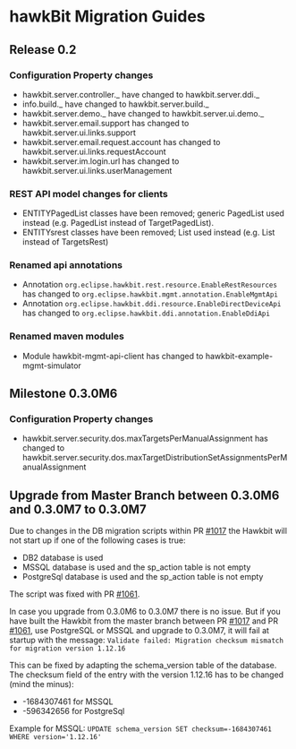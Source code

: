 
# hawkBit Migration Guides
## Release 0.2
### Configuration Property changes
- hawkbit.server.controller._ have changed to hawkbit.server.ddi._
- info.build._ have changed to hawkbit.server.build._
- hawkbit.server.demo._ have changed to hawkbit.server.ui.demo._
- hawkbit.server.email.support has changed to hawkbit.server.ui.links.support
- hawkbit.server.email.request.account has changed to hawkbit.server.ui.links.requestAccount
- hawkbit.server.im.login.url has changed to hawkbit.server.ui.links.userManagement

### REST API model changes for clients
- ENTITYPagedList classes have been removed; generic PagedList used instead (e.g. PagedList<TargetRest> instead of TargetPagedList).
- ENTITYsrest classes have been removed; List<ENTITYrest> used instead (e.g. List<TargetRest> instead of TargetsRest)

### Renamed api annotations
- Annotation `org.eclipse.hawkbit.rest.resource.EnableRestResources` has changed to `org.eclipse.hawkbit.mgmt.annotation.EnableMgmtApi`
- Annotation `org.eclipse.hawkbit.ddi.resource.EnableDirectDeviceApi` has changed to `org.eclipse.hawkbit.ddi.annotation.EnableDdiApi`

### Renamed maven modules
- Module hawkbit-mgmt-api-client has changed to hawkbit-example-mgmt-simulator

## Milestone 0.3.0M6
### Configuration Property changes
- hawkbit.server.security.dos.maxTargetsPerManualAssignment has changed to hawkbit.server.security.dos.maxTargetDistributionSetAssignmentsPerManualAssignment

## Upgrade from Master Branch between 0.3.0M6 and 0.3.0M7 to 0.3.0M7
Due to changes in the DB migration scripts within PR [#1017](https://github.com/eclipse/hawkbit/pull/1017) the Hawkbit will not start up if one of the following cases is true:
- DB2 database is used
- MSSQL database is used and the sp_action table is not empty
- PostgreSql database is used and the sp_action table is not empty

The script was fixed with PR [#1061](https://github.com/eclipse/hawkbit/pull/1061).

In case you upgrade from 0.3.0M6 to 0.3.0M7 there is no issue. But if you have built the Hawkbit from the master branch between PR [#1017](https://github.com/eclipse/hawkbit/pull/1017) and PR [#1061](https://github.com/eclipse/hawkbit/pull/1061), use PostgreSQL or MSSQL and upgrade to 0.3.0M7, it will fail at startup with the message: `Validate failed: Migration checksum mismatch for migration version 1.12.16`

This can be fixed by adapting the schema_version table of the database. The checksum field of the entry with the version 1.12.16 has to be changed (mind the minus):
- -1684307461 for MSSQL
- -596342656 for PostgreSql

Example for MSSQL: `UPDATE schema_version SET checksum=-1684307461 WHERE version='1.12.16'`
